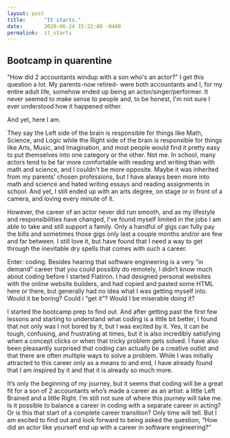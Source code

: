 ```yaml
---
layout: post
title:      "It starts."
date:       2020-06-24 15:22:40 -0400
permalink:  it_starts
---
```


## Bootcamp in quarentine

"How did 2 accountants windup with a son who's an actor?"  I get this question a lot.  My parents-now retired- were both accountants and I, for my entire adult life, somehow ended up being an actor/singer/performer. It never seemed to make sense to people and, to be honest, I'm not sure I ever understood how it happened either.  

And yet, here I am.  

They say the Left side of the brain is responsible for things like Math, Science, and Logic while the Right side of the brain is responsible for things like Arts, Music, and Imagination, and most people would find it pretty easy to put themselves into one category or the other.  Not me.  In school, many actors tend to be far more comfortable with reading and writing than with math and science, and I couldn't be more opposite.  Maybe it was inherited from my parents’ chosen professions, but I have always been more into math and science and hated writing essays and reading assignments in school.  And yet, I still ended up with an arts degree, on stage or in front of a camera, and loving every minute of it.

However, the career of an actor never did run smooth, and as my lifestyle and responsibilities have changed, I've found myself limited in the jobs I am able to take and still support a family.  Only a handful of gigs can fully pay the bills and sometimes those gigs only last a couple months and/or are few and far between.  I still love it, but have found that I need a way to get through the inevitable dry spells that comes with such a career.

Enter: coding.  Besides hearing that software engineering is a very “in demand” career that you could possibly do remotely, I didn’t know much about coding before I started Flatiron.  I had designed personal websites with the online website builders, and had copied and pasted some HTML here or there, but generally had no idea what I was getting myself into.  Would it be boring? Could i “get it”? Would I be miserable doing it?  

I started the bootcamp prep to find out.  And after getting past the first few lessons and starting to understand what coding is a little bit better, I found that not only was I not bored by it, but I was excited by it.  Yes, it can be tough, confusing, and frustrating at times, but it is also incredibly satisfying when a concept clicks or when that tricky problem gets solved.  I have also been pleasantly surprised that coding can actually be a creative outlet and that there are often multiple ways to solve a problem.  While I was initially attracted to this career only as a means to and end, I have already found that I am inspired by it and that it is already so much more.

It’s only the beginning of my journey, but it seems that coding will be a great fit for a son of 2 accountants who’s made a career as an artist: a little Left Brained and a little Right.  I’m still not sure of where this journey will take me.  Is it possible to balance a career in coding with a separate career in acting?  Or is this that start of a complete career transition?  Only time will tell.  But I am excited to find out and look forward to being asked the question, “How did an actor like yourself end up with a career in software engineering?”

